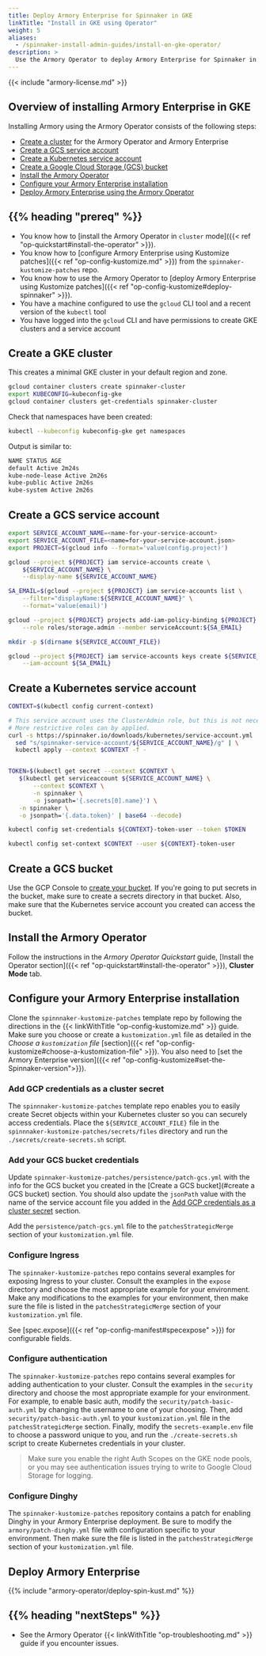 ```yaml
---
title: Deploy Armory Enterprise for Spinnaker in GKE
linkTitle: "Install in GKE using Operator"
weight: 5
aliases:
  - /spinnaker-install-admin-guides/install-on-gke-operator/
description: >
  Use the Armory Operator to deploy Armory Enterprise for Spinnaker in your Google Kubernetes Engine (GKE) cluster.
---
```


{{< include "armory-license.md" >}}

## Overview of installing Armory Enterprise in GKE

Installing Armory using the Armory Operator consists of the following steps:

* [Create a cluster](#create-a-gke-cluster) for the Armory Operator and Armory Enterprise
* [Create a GCS service account](#create-a-gcs-service-account)
* [Create a Kubernetes service account](#create-a-kubernetes-service-account)
* [Create a Google Cloud Storage (GCS) bucket](#create-a-gcs-bucket)
* [Install the Armory Operator](#install-the-armory-operator)
* [Configure your Armory Enterprise installation](#configure-your-armory-enterprise-installation)
* [Deploy Armory Enterprise using the Armory Operator](#deploy-armory-enterprise)

## {{% heading "prereq" %}}

* You know how to [install the Armory Operator in `cluster` mode]({{< ref "op-quickstart#install-the-operator" >}}).
* You know how to [configure Armory Enterprise using Kustomize patches]({{< ref "op-config-kustomize.md" >}}) from the `spinnaker-kustomize-patches` repo.
* You know how to use the Armory Operator to [deploy Armory Enterprise using Kustomize patches]({{< ref "op-config-kustomize#deploy-spinnaker" >}}).
* You have a machine configured to use the `gcloud` CLI tool and a recent version of the `kubectl` tool
* You have logged into the `gcloud` CLI and have permissions to create GKE clusters and a service account

## Create a GKE cluster

This creates a minimal GKE cluster in your default region and zone.

```bash
gcloud container clusters create spinnaker-cluster
export KUBECONFIG=kubeconfig-gke
gcloud container clusters get-credentials spinnaker-cluster
```

Check that namespaces have been created:

```bash
kubectl --kubeconfig kubeconfig-gke get namespaces
```

Output is similar to:

```bash
NAME STATUS AGE
default Active 2m24s
kube-node-lease Active 2m26s
kube-public Active 2m26s
kube-system Active 2m26s
```

## Create a GCS service account

```bash
export SERVICE_ACCOUNT_NAME=<name-for-your-service-account>
export SERVICE_ACCOUNT_FILE=<name=for-your-service-account.json>
export PROJECT=$(gcloud info --format='value(config.project)')

gcloud --project ${PROJECT} iam service-accounts create \
    ${SERVICE_ACCOUNT_NAME} \
    --display-name ${SERVICE_ACCOUNT_NAME}

SA_EMAIL=$(gcloud --project ${PROJECT} iam service-accounts list \
    --filter="displayName:${SERVICE_ACCOUNT_NAME}" \
    --format='value(email)')

gcloud --project ${PROJECT} projects add-iam-policy-binding ${PROJECT} \
    --role roles/storage.admin --member serviceAccount:${SA_EMAIL}

mkdir -p $(dirname ${SERVICE_ACCOUNT_FILE})

gcloud --project ${PROJECT} iam service-accounts keys create ${SERVICE_ACCOUNT_FILE} \
    --iam-account ${SA_EMAIL}
```

## Create a Kubernetes service account

```bash
CONTEXT=$(kubectl config current-context)

# This service account uses the ClusterAdmin role, but this is not necessary.
# More restrictive roles can by applied.
curl -s https://spinnaker.io/downloads/kubernetes/service-account.yml | \
  sed "s/spinnaker-service-account/${SERVICE_ACCOUNT_NAME}/g" | \
  kubectl apply --context $CONTEXT -f -


TOKEN=$(kubectl get secret --context $CONTEXT \
   $(kubectl get serviceaccount ${SERVICE_ACCOUNT_NAME} \
       --context $CONTEXT \
       -n spinnaker \
       -o jsonpath='{.secrets[0].name}') \
   -n spinnaker \
   -o jsonpath='{.data.token}' | base64 --decode)

kubectl config set-credentials ${CONTEXT}-token-user --token $TOKEN

kubectl config set-context $CONTEXT --user ${CONTEXT}-token-user
```

## Create a GCS bucket

Use the GCP Console to [create your bucket](https://cloud.google.com/storage/docs/creating-buckets). If you're going to put secrets in the bucket, make sure to create a secrets directory in that bucket. Also, make sure that the Kubernetes service account you created can access the bucket.

## Install the Armory Operator

Follow the instructions in the _Armory Operator Quickstart_ guide, [Install the Operator section]({{< ref "op-quickstart#install-the-operator" >}}), **Cluster Mode** tab.

## Configure your Armory Enterprise installation

Clone the `spinnnaker-kustomize-patches` template repo by following the directions in the {{< linkWithTitle "op-config-kustomize.md" >}} guide. Make sure you choose or create a `kustomization.yml` file as detailed in the _Choose a `kustomization` file_ [section]({{< ref "op-config-kustomize#choose-a-kustomization-file" >}}). You also need to [set the Armory Enterprise version]({{< ref "op-config-kustomize#set-the-Spinnaker-version">}}).

### Add GCP credentials as a cluster secret

The `spinnnaker-kustomize-patches` template repo enables you
to easily create Secret objects within your Kubernetes cluster so you can
securely access credentials. Place the `${SERVICE_ACCOUNT_FILE}` file in the
`spinnnaker-kustomize-patches/secrets/files` directory and run the `./secrets/create-secrets.sh` script.

### Add your GCS bucket credentials

Update `spinnaker-kustomize-patches/persistence/patch-gcs.yml` with the info for the GCS bucket you created in the [Create a GCS bucket](#create a GCS bucket) section. You should also update the `jsonPath` value with the name of the service account file you added in the [Add GCP credentials as a cluster secret](#add-gcp-credentials-as-a-cluster-secret) section.

Add the `persistence/patch-gcs.yml` file to the `patchesStrategicMerge` section of your `kustomization.yml` file.

### Configure Ingress

The `spinnaker-kustomize-patches` repo contains several examples for
exposing Ingress to your cluster. Consult the examples in the `expose`
directory and choose the most appropriate example for your environment. Make
any modifications to the examples for your environment, then make sure the file
is listed in the `patchesStrategicMerge` section of your `kustomization.yml`
file.

See [spec.expose]({{< ref "op-config-manifest#specexpose" >}}) for configurable fields.

### Configure authentication

The `spinnaker-kustomize-patches` repo contains several examples for adding
authentication to your cluster. Consult the examples in the `security` directory
and choose the most appropriate example for your environment. For example, to
enable basic auth, modify the `security/patch-basic-auth.yml` by changing the
username to one of your choosing. Then, add `security/patch-basic-auth.yml` to
your `kustomization.yml` file in the `patchesStrategicMerge` section. Finally,
modify the `secrets-example.env` file to choose a password unique to you, and
run the `./create-secrets.sh` script to create Kubernetes credentials in your
cluster.

>Make sure you enable the right Auth Scopes on the GKE node pools, or you may see authentication issues trying to write to Google Cloud Storage for logging.

### Configure Dinghy

The `spinnaker-kustomize-patches` repository contains a patch for
enabling Dinghy in your Armory Enterprise deployment. Be sure to modify the
`armory/patch-dinghy.yml` file with configuration specific to your environment.
Then make sure the file is listed in the `patchesStrategicMerge` section of your
`kustomization.yml` file.

## Deploy Armory Enterprise

{{% include "armory-operator/deploy-spin-kust.md" %}}


<!--
## Set Up TLS:
@TODO
-->

## {{% heading "nextSteps" %}}

* See the Armory Operator {{< linkWithTitle "op-troubleshooting.md" >}} guide if you encounter issues.
